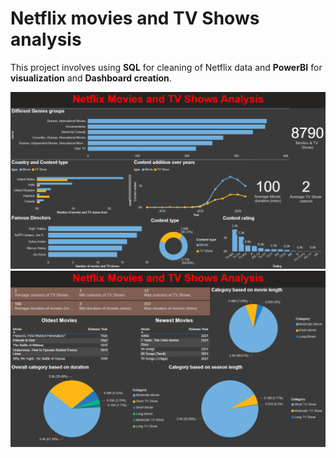 # Netflix movies and TV Shows analysis

This project involves using **SQL** for cleaning of Netflix data and **PowerBI** for **visualization** and **Dashboard creation**.

![Page 1](pg1.png)
![Page 1](pg2.png)